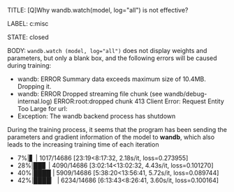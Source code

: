 TITLE:
[Q]Why wandb.watch(model, log="all")  is not effective?

LABEL:
c:misc

STATE:
closed

BODY:
`wandb.watch (model, log="all")` does not display weights and parameters, but only a blank box, and the following errors will be caused during training:
* wandb: ERROR Summary data exceeds maximum size of 10.4MB. Dropping it.
* wandb: ERROR Dropped streaming file chunk (see wandb/debug-internal.log)
ERROR:root:dropped chunk 413 Client Error: Request Entity Too Large for url: 
* Exception: The wandb backend process has shutdown

During the training process, it seems that the program has been sending the parameters and gradient information of the model to **wandb**, which also leads to the increasing training time of each iteration
*   7%|▋               | 1017/14686 [23:19<8:17:32,       2.18s/it, loss=0.273955]
* 28%|██▊          | 4090/14686 [3:02:14<13:02:32,  4.43s/it, loss=0.101270]
* 40%|████       | 5909/14686 [5:38:20<13:56:41,  5.72s/it, loss=0.089744]
* 42%|████▏     | 6234/14686 [6:13:43<8:26:41,    3.60s/it, loss=0.100164]

